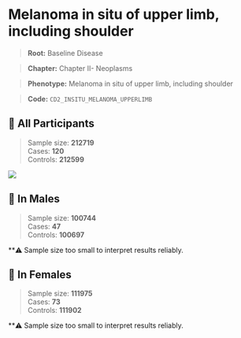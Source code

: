 # Melanoma in situ of upper limb, including shoulder

> **Root:** Baseline Disease  

> **Chapter:** Chapter II- Neoplasms  

> **Phenotype:** Melanoma in situ of upper limb, including shoulder  

> **Code:** `CD2_INSITU_MELANOMA_UPPERLIMB`

## 🧪 All Participants  
> Sample size: **212719**  
> Cases: **120**  
> Controls: **212599**
<img src="/Disease/Figures/ALL/Incidence/CD2_INSITU_MELANOMA_UPPERLIMB.png"/>
<CsvTable src="/public/Disease/Data/ALL/Incidence/COX_CD2_INSITU_MELANOMA_UPPERLIMB.csv" label="🔍 View full results" />

## 👨 In Males  
> Sample size: **100744**  
> Cases: **47**  
> Controls: **100697**

**⚠️ Sample size too small to interpret results reliably.


## 👩 In Females  
> Sample size: **111975**  
> Cases: **73**  
> Controls: **111902**

**⚠️ Sample size too small to interpret results reliably.

